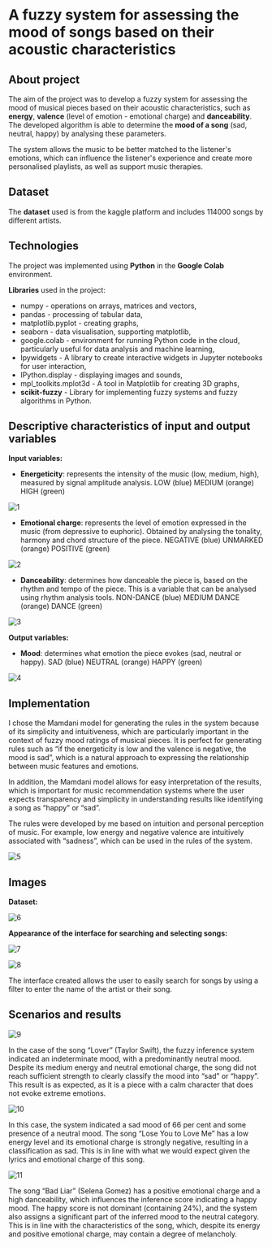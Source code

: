 # A fuzzy system for assessing the mood of songs based on their acoustic characteristics

## About project
The aim of the project was to develop a fuzzy system for assessing the mood of musical pieces based on their acoustic characteristics, 
such as **energy**, **valence** (level of emotion - emotional charge) and **danceability**. The developed algorithm is able to determine 
the **mood of a song** (sad, neutral, happy) by analysing these parameters.

The system allows the music to be better matched to the listener's emotions, which can influence the listener's experience and create more 
personalised playlists, as well as support music therapies.

## Dataset
The **dataset** used is from the kaggle platform and includes 114000 songs by different artists.

## Technologies
The project was implemented using **Python** in the **Google Colab** environment.

**Libraries** used in the project:
- numpy - operations on arrays, matrices and vectors,
- pandas - processing of tabular data,
- matplotlib.pyplot - creating graphs,
- seaborn - data visualisation, supporting matplotlib,
- google.colab - environment for running Python code in the cloud, particularly useful for data analysis and machine learning,
- Ipywidgets - A library to create interactive widgets in Jupyter notebooks for user interaction,
- IPython.display - displaying images and sounds,
- mpl_toolkits.mplot3d - A tool in Matplotlib for creating 3D graphs,
- **scikit-fuzzy** - Library for implementing fuzzy systems and fuzzy algorithms in Python.

## Descriptive characteristics of input and output variables
**Input variables:**
- **Energeticity**: represents the intensity of the music (low, medium, high), measured by signal amplitude analysis.
LOW (blue)       MEDIUM (orange)       HIGH (green)

![1](./images/energetic_character_of_the_song.jpg)

- **Emotional charge**: represents the level of emotion expressed in the music (from depressive to euphoric). Obtained by analysing the tonality, harmony and chord structure of the piece.
NEGATIVE (blue)       UNMARKED (orange)       POSITIVE (green)

![2](./images/emotional_quality_of_the_song.jpg)

- **Danceability**: determines how danceable the piece is, based on the rhythm and tempo of the piece. This is a variable that can be analysed using rhythm analysis tools.
NON-DANCE (blue)       MEDIUM DANCE (orange)       DANCE (green)

![3](./images/level_of_danceability_of_the_song.jpg)

**Output variables:**
- **Mood**: determines what emotion the piece evokes (sad, neutral or happy).
SAD (blue)       NEUTRAL (orange)       HAPPY (green)

![4](./images/mood_of_the_song.jpg)


## Implementation

I chose the Mamdani model for generating the rules in the system because of its simplicity and intuitiveness, which are particularly important 
in the context of fuzzy mood ratings of musical pieces. It is perfect for generating rules such as “if the energeticity is low and the valence 
is negative, the mood is sad”, which is a natural approach to expressing the relationship between music features and emotions.

In addition, the Mamdani model allows for easy interpretation of the results, which is important for music recommendation systems where the user 
expects transparency and simplicity in understanding results like identifying a song as “happy” or “sad”.

The rules were developed by me based on intuition and personal perception of music. For example, low energy and negative valence are intuitively 
associated with “sadness”, which can be used in the rules of the system.

![5](./images/define_rules.jpg)

## Images
**Dataset:**

![6](./images/dataset.jpg)

**Appearance of the interface for searching and selecting songs:**

![7](./images/interface.jpg)

![8](./images/interface_with_filter.jpg)

The interface created allows the user to easily search for songs by using a filter to enter the name of the artist or their song.

## Scenarios and results

![9](./images/lover.jpg)

In the case of the song “Lover” (Taylor Swift), the fuzzy inference system indicated an indeterminate mood, with a predominantly neutral mood. 
Despite its medium energy and neutral emotional charge, the song did not reach sufficient strength to clearly classify the mood into “sad” or “happy”. 
This result is as expected, as it is a piece with a calm character that does not evoke extreme emotions.

![10](./images/lose_you_to_love_me.jpg)

In this case, the system indicated a sad mood of 66 per cent and some presence of a neutral mood. The song “Lose You to Love Me” has a low energy level 
and its emotional charge is strongly negative, resulting in a classification as sad. This is in line with what we would expect given the lyrics and emotional 
charge of this song.

![11](./images/bad_liar.jpg)

The song “Bad Liar” (Selena Gomez) has a positive emotional charge and a high danceability, which influences the inference score indicating a happy mood. 
The happy score is not dominant (containing 24%), and the system also assigns a significant part of the inferred mood to the neutral category. This is
in line with the characteristics of the song, which, despite its energy and positive emotional charge, may contain a degree of melancholy.
